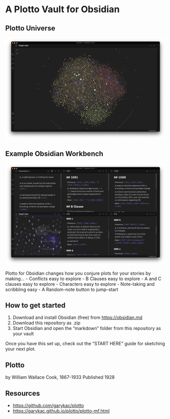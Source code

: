 # A Plotto Vault for Obsidian

## Plotto Universe
![Obsidian Graph View](https://raw.githubusercontent.com/akaalias/plotto-for-obsidian/main/graph.png)

## Example Obsidian Workbench
![Obsidian Page](https://raw.githubusercontent.com/akaalias/plotto-for-obsidian/main/workbench.png)

Plotto for Obsidian changes how you conjure plots for your stories by making…
	- Conflicts easy to explore
	- B Clauses easy to explore
	- A and C clauses easy to explore
	- Characters easy to explore
	- Note-taking and scribbling easy
	- A Random-note button to jump-start

## How to get started
1. Download and install Obsidian (free) from https://obsidian.md
2. Download this repository as .zip
3. Start Obsidian and open the “markdown” folder from this repository as your vault

Once you have this set up, check out the “START HERE” guide for sketching your next plot.

## Plotto
by William Wallace Cook, 1867-1933
Published 1928

## Resources
- https://github.com/garykac/plotto
- https://garykac.github.io/plotto/plotto-mf.html
